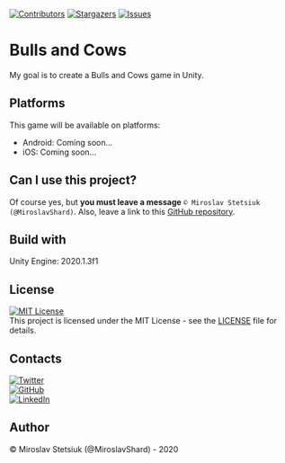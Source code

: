 [![Contributors][contributors-shield]][contributors-url]
[![Stargazers][stars-shield]][stars-url]
[![Issues][issues-shield]][issues-url]

# Bulls and Cows
My goal is to create a Bulls and Cows game in Unity.

## Platforms
This game will be available on platforms:
- Android: Coming soon...
- iOS: Coming soon...

## Can I use this project?
Of course yes, but <b>you must leave a message</b> `© Miroslav Stetsiuk (@MiroslavShard)`. Also, leave a link to this [GitHub repository](https://github.com/MiroslavShard/bulls-and-cows).

## Build with
Unity Engine: 2020.1.3f1

## License
[![MIT License][license-shield]][license-url]<br>
This project is licensed under the MIT License - see the [LICENSE](https://github.com/MiroslavShard/bulls-and-cows/blob/master/LICENSE) file for details.

## Contacts
[![Twitter][twitter-shield]][twitter-url]<br>
[![GitHub][github-shield]][github-url]<br>
[![LinkedIn][linkedin-shield]][linkedin-url]

## Author
© Miroslav Stetsiuk (@MiroslavShard) - 2020

<!-- MARKDOWN LINKS & IMAGES -->
[contributors-shield]: https://img.shields.io/github/contributors/MiroslavShard/bulls-and-cows
[contributors-url]: https://github.com/MiroslavShard/bulls-and-cows/graphs/contributors
[stars-shield]: https://img.shields.io/github/stars/MiroslavShard/bulls-and-cows
[stars-url]: https://github.com/MiroslavShard/bulls-and-cows/stargazers
[issues-shield]: https://img.shields.io/bitbucket/issues/MiroslavShard/bulls-and-cows
[issues-url]: https://github.com/MiroslavShard/bulls-and-cows/issues
[license-shield]: https://img.shields.io/github/license/othneildrew/Best-README-Template.svg?style=flat-square
[license-url]: https://github.com/MiroslavShard/bulls-and-cows/blob/master/LICENSE.txt
[twitter-shield]: https://img.shields.io/badge/-Twitter-black.svg?logo=twitter&color=white
[twitter-url]: https://twitter.com/MiroslavShard
[github-shield]: https://img.shields.io/badge/-GitHub-black.svg?logo=github&color=grey
[github-url]: https://github.com/MiroslavShard
[linkedin-shield]: https://img.shields.io/badge/-LinkedIn-black.svg?logo=linkedin&color=blue
[linkedin-url]: https://linkedin.com/in/MiroslavShard
